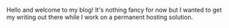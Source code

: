 Hello and welcome to my blog! It's nothing fancy for now but I wanted to get my writing out there while I work on a permanent hosting solution.